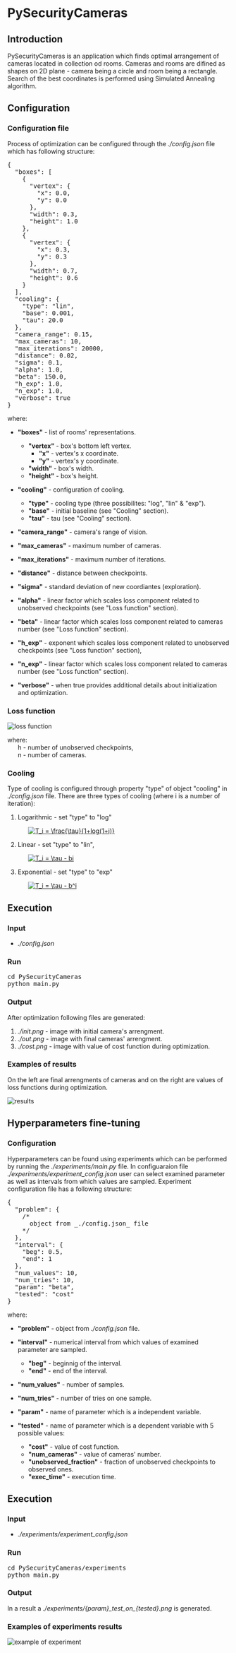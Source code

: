# PySecurityCameras

## Introduction

PySecurityCameras is an application which finds optimal arrangement of cameras located in collection od rooms. Cameras and rooms are difined as shapes on 2D plane - camera being a circle and room being a rectangle. Search of the best coordinates is performed using Simulated Annealing algorithm.

## Configuration

### Configuration file

Process of optimization can be configured through the _./config.json_ file which has following structure:

<pre>
{
  "boxes": [
    {
      "vertex": {
        "x": 0.0,
        "y": 0.0
      },
      "width": 0.3,
      "height": 1.0
    },
    {
      "vertex": {
        "x": 0.3,
        "y": 0.3
      },
      "width": 0.7,
      "height": 0.6
    }
  ],
  "cooling": {
    "type": "lin",
    "base": 0.001,
    "tau": 20.0
  },
  "camera_range": 0.15,
  "max_cameras": 10,
  "max_iterations": 20000,
  "distance": 0.02,
  "sigma": 0.1,
  "alpha": 1.0,
  "beta": 150.0,
  "h_exp": 1.0,
  "n_exp": 1.0,
  "verbose": true
}
</pre>

where:
* **"boxes"** - list of rooms' representations.
    * **"vertex"** - box's bottom left vertex.
        * **"x"** - vertex's x coordinate.
        * **"y"** - vertex's y coordinate.
    * **"width"** - box's width.
    * **"height"** - box's height.

* **"cooling"** - configuration of cooling.
    * **"type"** - cooling type (three possibilites: "log", "lin" & "exp").
    * **"base"** - initial baseline (see "Cooling" section).
    * **"tau"** - tau (see "Cooling" section).

* **"camera_range"** - camera's range of vision.
* **"max_cameras"** - maximum number of cameras.
* **"max_iterations"** - maximum number of iterations.
* **"distance"** - distance between checkpoints.
* **"sigma"** - standard deviation of new coordiantes (exploration).
* **"alpha"** - linear factor which scales loss component related to unobserved checkpoints (see "Loss function" section).
* **"beta"** - linear factor which scales loss component related to cameras number (see "Loss function" section).
* **"h_exp"** - exponent which scales loss component related to unobserved checkpoints (see "Loss function" section),
* **"n_exp"** - linear factor which scales loss component related to cameras number (see "Loss function" section).
* **"verbose"** - when true provides additional details about initialization and optimization.

### Loss function

![loss function](https://i.imgur.com/AOgwlkH.png)

where:  
&nbsp;&nbsp;&nbsp;&nbsp;&nbsp;&nbsp;h - number of unobserved checkpoints,  
&nbsp;&nbsp;&nbsp;&nbsp;&nbsp;&nbsp;n - number of cameras.

### Cooling

Type of cooling is configured through property "type" of object "cooling" in _./config.json_ file. There are three types of cooling (where i is a number of iteration):

1. Logarithmic - set "type" to "log"

&nbsp;&nbsp;&nbsp;&nbsp;&nbsp;&nbsp;&nbsp;&nbsp;&nbsp;&nbsp;&nbsp;&nbsp;<a href="https://www.codecogs.com/eqnedit.php?latex=T_i&space;=&space;\frac{\tau}{1&plus;log(1&plus;i)}" target="_blank"><img src="https://latex.codecogs.com/gif.latex?T_i&space;=&space;\frac{\tau}{1&plus;log(1&plus;i)}" title="T_i = \frac{\tau}{1+log(1+i)}" /></a>

2. Linear - set "type" to "lin",

&nbsp;&nbsp;&nbsp;&nbsp;&nbsp;&nbsp;&nbsp;&nbsp;&nbsp;&nbsp;&nbsp;&nbsp;<a href="https://www.codecogs.com/eqnedit.php?latex=T_i&space;=&space;\tau&space;-&space;bi" target="_blank"><img src="https://latex.codecogs.com/gif.latex?T_i&space;=&space;\tau&space;-&space;bi" title="T_i = \tau - bi" /></a>


3. Exponential - set "type" to "exp"

&nbsp;&nbsp;&nbsp;&nbsp;&nbsp;&nbsp;&nbsp;&nbsp;&nbsp;&nbsp;&nbsp;&nbsp;<a href="https://www.codecogs.com/eqnedit.php?latex=T_i&space;=&space;\tau&space;-&space;b^i" target="_blank"><img src="https://latex.codecogs.com/gif.latex?T_i&space;=&space;\tau&space;-&space;b^i" title="T_i = \tau - b^i" /></a>

## Execution

### Input

* _./config.json_

### Run

<pre>
cd PySecurityCameras
python main.py
</pre>

### Output

After optimization following files are generated:
1. _./init.png_ - image with initial camera's arrengment.
2. _./out.png_ - image with final cameras' arrengment.
3. _./cost.png_ - image with value of cost function during optimization.

### Examples of results

On the left are final arrengments of cameras and on the right are values of loss functions during optimization.

![results](https://i.imgur.com/NBmmBjR.png)

## Hyperparameters fine-tuning 

### Configuration

Hyperparameters can be found using experiments which can be performed by running the _./experiments/main.py_ file. In configuaraion file _./experiments/experiment_config.json_ user can select examined parameter as well as intervals from which values are sampled. Experiment configuration file has a following structure:

<pre>
{
  "problem": {
    /*
      object from _./config.json_ file
    */
  },
  "interval": {
    "beg": 0.5,
    "end": 1
  },
  "num_values": 10,
  "num_tries": 10,
  "param": "beta",
  "tested": "cost"
}
</pre>

where:

* **"problem"** -  object from _./config.json_ file.

* **"interval"** - numerical interval from which values of examined parameter are sampled.
    * **"beg"** - beginnig of the interval.
    * **"end"** - end of the interval.

* **"num_values"** -  number of samples.

* **"num_tries"** -  number of tries on one sample.

* **"param"** - name of parameter which is a independent variable.

* **"tested"** -  name of parameter which is a dependent variable with 5 possible values:
    * **"cost"** - value of cost function.
    * **"num_cameras"** - value of cameras' number.
    * **"unobserved_fraction"** - fraction of unobserved checkpoints to observed ones.
    * **"exec_time"** - execution time.

## Execution

### Input

* _./experiments/experiment_config.json_

### Run

<pre>
cd PySecurityCameras/experiments
python main.py
</pre>


### Output

In a result a _./experiments/{param}\_test\_on\_{tested}.png_ is generated.

### Examples of experiments results

![example of experiment](https://i.imgur.com/kC7MJ3T.png)